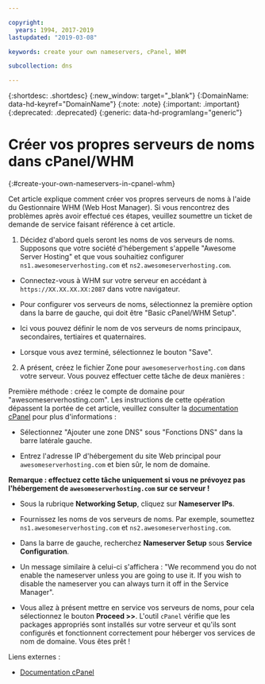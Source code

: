 ```yaml
---

copyright:
  years: 1994, 2017-2019
lastupdated: "2019-03-08"

keywords: create your own nameservers, cPanel, WHM

subcollection: dns

---
```



{:shortdesc: .shortdesc}
{:new_window: target="_blank"}
{:DomainName: data-hd-keyref="DomainName"}
{:note: .note}
{:important: .important}
{:deprecated: .deprecated}
{:generic: data-hd-programlang="generic"}

# Créer vos propres serveurs de noms dans cPanel/WHM
{:#create-your-own-nameservers-in-cpanel-whm}

Cet article explique comment créer vos propres serveurs de noms à l'aide du Gestionnaire WHM (Web Host Manager). Si vous rencontrez des problèmes après avoir effectué ces étapes, veuillez soumettre un ticket de demande de service faisant référence à cet article.

1. Décidez d'abord quels seront les noms de vos serveurs de noms. Supposons que votre société d'hébergement s'appelle "Awesome Server Hosting" et que vous souhaitiez configurer `ns1.awesomeserverhosting.com` et `ns2.awesomeserverhosting.com`.

* Connectez-vous à WHM sur votre serveur en accédant à `https://XX.XX.XX.XX:2087` dans votre navigateur.

* Pour configurer vos serveurs de noms, sélectionnez la première option dans la barre de gauche, qui doit être "Basic cPanel/WHM Setup". 

 * Ici vous pouvez définir le nom de vos serveurs de noms principaux, secondaires, tertiaires et quaternaires.

 * Lorsque vous avez terminé, sélectionnez le bouton "Save".

2. A présent, créez le fichier Zone pour `awesomeserverhosting.com` dans votre serveur. Vous pouvez effectuer cette tâche de deux manières :

Première méthode : créez le compte de domaine pour "awesomeserverhosting.com". Les instructions de cette opération dépassent la portée de cet article, veuillez consulter la [documentation cPanel](http://www.cpanel.net/support/docs/11//whm/account_functions_creatnewacct.html) pour plus d'informations : 

   * Sélectionnez "Ajouter une zone DNS" sous "Fonctions DNS" dans la barre latérale gauche.

   * Entrez l'adresse IP d'hébergement du site Web principal pour `awesomeserverhosting.com` et bien sûr, le nom de domaine.

   **Remarque : effectuez cette tâche uniquement si vous ne prévoyez pas l'hébergement de `awesomeserverhosting.com` sur ce serveur !**

   * Sous la rubrique **Networking Setup**, cliquez sur **Nameserver IPs**.

   * Fournissez les noms de vos serveurs de noms. Par exemple, soumettez `ns1.awesomeserverhosting.com` et `ns2.awesomeserverhosting.com`.

   * Dans la barre de gauche, recherchez **Nameserver Setup** sous **Service Configuration**.

   * Un message similaire à celui-ci s'affichera : "We recommend you do not enable the nameserver unless you are going to use it. If you wish to disable the nameserver you can always turn it off in the Service Manager".

   * Vous allez à présent mettre en service vos serveurs de noms, pour cela sélectionnez le bouton **Proceed >>**. L'outil `cPanel` vérifie que les packages appropriés sont installés sur votre serveur et qu'ils sont configurés et fonctionnent correctement pour héberger vos services de nom de domaine. Vous êtes prêt !

Liens externes :

* [Documentation cPanel](http://www.cpanel.net/support/docs/11//whm/account_functions_creatnewacct.html)
